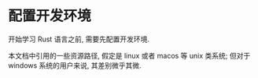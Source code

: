 # 配置开发环境

开始学习 Rust 语言之前, 需要先配置开发环境.

本文档中引用的一些资源路径, 假定是 linux 或者 macos 等 unix 类系统; 但对于 windows 系统的用户来说,
其差别微乎其微.